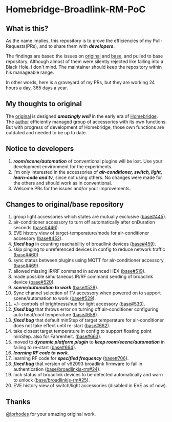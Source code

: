 # Homebridge-Broadlink-RM-PoC

## What is this?
As the name implies, this repository is to prove the efficiencies of my Pull-Requests(PRs), and to share them with ___developers___.

The findings are based the issues on [original](https://github.com/lprhodes/homebridge-broadlink-rm) and [base](https://github.com/kiwi-cam/homebridge-broadlink-rm), and pulled to base repository. Although almost of them were silently rejected like falling into a Black Hole, I don't mind. The maintainer should keep the repository within his manageable range.

In other words, here is a graveyard of my PRs, but they are working 24 hours a day, 365 days a year.

## My thoughts to original

The [original](https://github.com/lprhodes/homebridge-broadlink-rm) is designed ___amazingly well___ in the early era of [Homebridge](https://github.com/homebridge/homebridge). The [author](https://github.com/lprhodes) efficiently managed group of accessories with its own functions. But with progress of development of Homebridge, those own functions are outdated and needed to be up to date.

## Notice to developers

1. ___room/scene/automation___ of conventional plugins will be lost. Use your development environment for the experiments.
1. I'm only interested in the accessories of ___air-conditioner, switch, light, learn-code and tv___, since not using others. No changes were made for the others and should work as in conventional.
1. Welcome PRs for the issues and/or your improvements.

## Changes to original/base repository

1. group light accessories which states are mutually exclusive ([base#445](https://github.com/kiwi-cam/homebridge-broadlink-rm/pull/445)).
1. air-conditioner accessory to turn off automatically after onDuration seconds ([base#446](https://github.com/kiwi-cam/homebridge-broadlink-rm/pull/446)).
1. EVE history view of target-temperature/mode for air-conditioner accessory ([base#452](https://github.com/kiwi-cam/homebridge-broadlink-rm/pull/452)).
1. ___fixed bug___ in counting reachability of broadlink devices ([base#459](https://github.com/kiwi-cam/homebridge-broadlink-rm/pull/459)).
1. skip pinging to unreferenced devices in config to reduce network traffic ([base#460](https://github.com/kiwi-cam/homebridge-broadlink-rm/pull/460)).
1. sync status between plugins using MQTT for air-conditioner accessory ([base#469](https://github.com/kiwi-cam/homebridge-broadlink-rm/pull/469)).
1. allowed missing IR/RF command in advanced HEX ([base#519](https://github.com/kiwi-cam/homebridge-broadlink-rm/pull/519)).
1. made possible simultaneous IR/RF command sending of broadlink device ([base#520](https://github.com/kiwi-cam/homebridge-broadlink-rm/pull/520)).
1. ___scene/automation to work___ ([base#528](https://github.com/kiwi-cam/homebridge-broadlink-rm/pull/528)).
1. Sync channel selection of TV accessory when powered on to support scene/automation to work ([base#529](https://github.com/kiwi-cam/homebridge-broadlink-rm/pull/529)).
1. +/- controls of brightness/hue for light accessory ([base#530](https://github.com/kiwi-cam/homebridge-broadlink-rm/pull/530)).
1. ___fixed bug___ that throws error on turning off air-conditioner configuring auto heat/cool temperature ([base#658](https://github.com/kiwi-cam/homebridge-broadlink-rm/pull/658)).
1. ___fixed bug___ that default minStep of target temperature for air-conditioner does not take effect until re-start ([base#662](https://github.com/kiwi-cam/homebridge-broadlink-rm/pull/662)).
1. take closest target temperature in config to support floating point minStep. also for Fahrenheit. ([base#663](https://github.com/kiwi-cam/homebridge-broadlink-rm/pull/663)).
1. moved to ___dynamic platform plugin___ to ___keep room/scene/automation___ in failing to re-start ([base#664](https://github.com/kiwi-cam/homebridge-broadlink-rm/pull/664)).
1. ___learning RF code to work___.
1. learning RF code for ___specified frequency___ ([base#706](https://github.com/kiwi-cam/homebridge-broadlink-rm/pull/706)).
1. ___fixed bug___ that version of v62093 broadlink firmware to fail in authentication ([base/broadlinkjs-rm#24](https://github.com/kiwi-cam/broadlinkjs-rm/pull/24)).
1. lock status of broadlink devices to be detected automatically and warn to unlock ([base/broadlinkjs-rm#25](https://github.com/kiwi-cam/broadlinkjs-rm/pull/25)).
1. EVE history view of switch/light accessories (disabled in EVE as of now).

## Thanks
[@lprhodes](https://github.com/lprhodes/homebridge-broadlink-rm) for your amazing original work.
